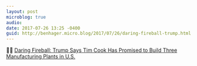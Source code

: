 ```yaml
---
layout: post
microblog: true
audio: 
date: 2017-07-26 13:25 -0400
guid: http://benhager.micro.blog/2017/07/26/daring-fireball-trump.html
---
```

🏛 [Daring Fireball: Trump Says Tim Cook Has Promised to Build Three Manufacturing Plants in U.S.](https://daringfireball.net/linked/2017/07/25/trump-cook-big-beautiful-plants)
